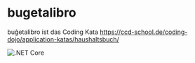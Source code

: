 # bugetalibro
buĝetalibro ist das Coding Kata https://ccd-school.de/coding-dojo/application-katas/haushaltsbuch/

![.NET Core](https://github.com/stefc/bugetalibro/workflows/.NET%20Core/badge.svg)


